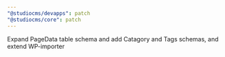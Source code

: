 ```yaml
---
"@studiocms/devapps": patch
"@studiocms/core": patch
---
```


Expand PageData table schema and add Catagory and Tags schemas, and extend WP-importer
